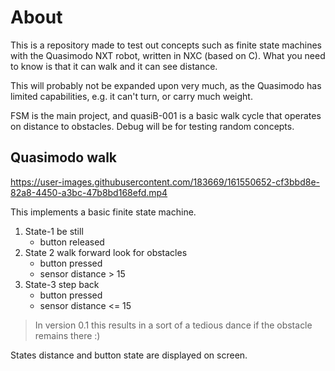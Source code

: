 # About

This is a repository made to test out concepts such as finite state machines with the Quasimodo NXT robot, written in NXC (based on C). What you need to know is that it can walk and it can see distance.  

This will probably not be expanded upon very much, as the Quasimodo has limited capabilities, e.g. it can't turn, or carry much weight.  

FSM is the main project, and quasiB-001 is a basic walk cycle that operates on distance to obstacles. Debug will be for testing random concepts.

## Quasimodo walk

https://user-images.githubusercontent.com/183669/161550652-cf3bbd8e-82a8-4450-a3bc-47b8bd168efd.mp4

This implements a basic finite state machine.
1. State-1 be still 
    * button released
3. State 2 walk forward look for obstacles
   * button pressed 
   * sensor distance > 15
4. State-3 step back
   * button pressed
   * sensor distance <= 15

> In version 0.1 this results in a sort of a tedious dance if the obstacle remains there :) 

States distance and button state are displayed on screen.







